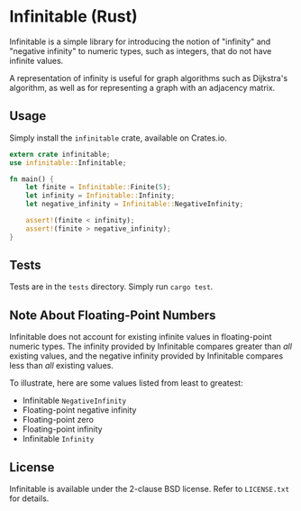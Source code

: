 # Infinitable (Rust)

Infinitable is a simple library for introducing the notion of "infinity" and "negative infinity" to numeric types, such as integers, that do not have infinite values.

A representation of infinity is useful for graph algorithms such as Dijkstra's algorithm, as well as for representing a graph with an adjacency matrix.

## Usage

Simply install the `infinitable` crate, available on Crates.io.

```rust
extern crate infinitable;
use infinitable::Infinitable;

fn main() {
	let finite = Infinitable::Finite(5);
	let infinity = Infinitable::Infinity;
	let negative_infinity = Infinitable::NegativeInfinity;

	assert!(finite < infinity);
	assert!(finite > negative_infinity);
}
```

## Tests

Tests are in the `tests` directory. Simply run `cargo test`.

## Note About Floating-Point Numbers

Infinitable does not account for existing infinite values in floating-point numeric types. The infinity provided by Infinitable compares greater than *all* existing values, and the negative infinity provided by Infinitable compares less than *all* existing values.

To illustrate, here are some values listed from least to greatest:

* Infinitable `NegativeInfinity`
* Floating-point negative infinity
* Floating-point zero
* Floating-point infinity
* Infinitable `Infinity`

## License

Infinitable is available under the 2-clause BSD license. Refer to `LICENSE.txt` for details.